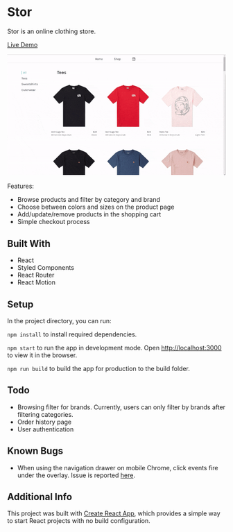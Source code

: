 # Stor

Stor is an online clothing store.

[Live Demo](https://xiao-vincent.github.io/stor)

![store-demo-gif](./store-demo.gif?raw=true)

Features: 

* Browse products and filter by category and brand
* Choose between colors and sizes on the product page
* Add/update/remove products in the shopping cart
* Simple checkout process 

## Built With

* React
* Styled Components
* React Router
* React Motion 

## Setup

In the project directory, you can run:

`npm install` to install required dependencies.

`npm start` to run the app in development mode. Open [http://localhost:3000](http://localhost:3000) to view it in the browser.

`npm run build` to build the app for production to the build folder.

## Todo

* Browsing filter for brands. Currently, users can only filter by brands after filtering categories.
* Order history page
* User authentication

## Known Bugs

* When using the navigation drawer on mobile Chrome, click events fire under the overlay. Issue is reported [here](https://github.com/stoeffel/react-motion-drawer/issues/24).

## Additional Info

This project was built with [Create React App](https://github.com/facebook/create-react-app/), which provides a simple way to start React projects with no build configuration.